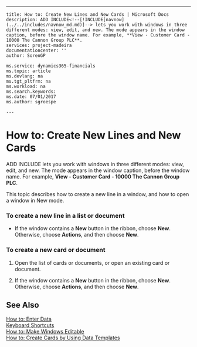 ---
    title: How to: Create New Lines and New Cards | Microsoft Docs
    description: ADD INCLUDE<!--[!INCLUDE[navnow](../../includes/navnow_md.md)]--> lets you work with windows in three different modes: view, edit, and new. The mode appears in the window caption, before the window name. For example, **View - Customer Card - 10000 The Cannon Group PLC**.
    services: project-madeira
    documentationcenter: ''
    author: SorenGP

    ms.service: dynamics365-financials
    ms.topic: article
    ms.devlang: na
    ms.tgt_pltfrm: na
    ms.workload: na
    ms.search.keywords:
    ms.date: 07/01/2017
    ms.author: sgroespe

    ---
# How to: Create New Lines and New Cards
ADD INCLUDE<!--[!INCLUDE[navnow](../../includes/navnow_md.md)]--> lets you work with windows in three different modes: view, edit, and new. The mode appears in the window caption, before the window name. For example, **View - Customer Card - 10000 The Cannon Group PLC**.  
  
 This topic describes how to create a new line in a window, and how to open a window in New mode.  
  
### To create a new line in a list or document  
  
-   If the window contains a **New** button in the ribbon, choose **New**. Otherwise, choose **Actions**, and then choose **New**.  
  
### To create a new card or document  
  
1.  Open the list of cards or documents, or open an existing card or document.  
  
2.  If the window contains a **New** button in the ribbon, choose **New**. Otherwise, choose **Actions**, and then choose **New**.  
  
## See Also  
 [How to: Enter Data](../FullExperience/how-to-enter-data.md)   
 [Keyboard Shortcuts](../FullExperience/keyboard-shortcuts.md)   
 [How to: Make Windows Editable](../FullExperience/how-to-make-windows-editable.md)   
 [How to: Create Cards by Using Data Templates](../FullExperience/how-to-create-cards-by-using-data-templates.md)